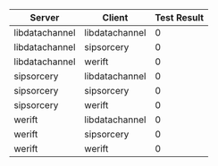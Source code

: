 | Server | Client | Test Result |
|--------|--------|-------------|
| libdatachannel | libdatachannel | 0 |
| libdatachannel | sipsorcery | 0 |
| libdatachannel | werift | 0 |
| sipsorcery | libdatachannel | 0 |
| sipsorcery | sipsorcery | 0 |
| sipsorcery | werift | 0 |
| werift | libdatachannel | 0 |
| werift | sipsorcery | 0 |
| werift | werift | 0 |
